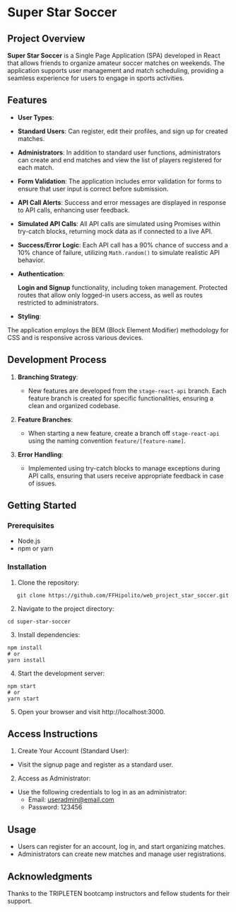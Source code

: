 # Super Star Soccer

## Project Overview

**Super Star Soccer** is a Single Page Application (SPA) developed in React that allows friends to organize amateur soccer matches on weekends. The application supports user management and match scheduling, providing a seamless experience for users to engage in sports activities.

## Features

- **User Types**:

- **Standard Users**: Can register, edit their profiles, and sign up for created matches.

- **Administrators**: In addition to standard user functions, administrators can create and end matches and view the list of players registered for each match.

- **Form Validation**: The application includes error validation for forms to ensure that user input is correct before submission.

- **API Call Alerts**: Success and error messages are displayed in response to API calls, enhancing user feedback.

- **Simulated API Calls**: All API calls are simulated using Promises within try-catch blocks, returning mock data as if connected to a live API.

- **Success/Error Logic**: Each API call has a 90% chance of success and a 10% chance of failure, utilizing `Math.random()` to simulate realistic API behavior.

- **Authentication**:

  **Login and Signup** functionality, including token management.
  Protected routes that allow only logged-in users access, as well as routes restricted to administrators.

- **Styling**:

The application employs the BEM (Block Element Modifier) methodology for CSS and is responsive across various devices.

## Development Process

1. **Branching Strategy**:

   - New features are developed from the `stage-react-api` branch. Each feature branch is created for specific functionalities, ensuring a clean and organized codebase.

2. **Feature Branches**:

   - When starting a new feature, create a branch off `stage-react-api` using the naming convention `feature/[feature-name]`.

3. **Error Handling**:

   - Implemented using try-catch blocks to manage exceptions during API calls, ensuring that users receive appropriate feedback in case of issues.

## Getting Started

### Prerequisites

- Node.js
- npm or yarn

### Installation

1. Clone the repository:

```
   git clone https://github.com/FFHipolito/web_project_star_soccer.git
```

2. Navigate to the project directory:

```
cd super-star-soccer
```

3. Install dependencies:

```
npm install
# or
yarn install
```

4. Start the development server:

```
npm start
# or
yarn start
```

5. Open your browser and visit http://localhost:3000.

## Access Instructions

1. Create Your Account (Standard User):

- Visit the signup page and register as a standard user.

2. Access as Administrator:

- Use the following credentials to log in as an administrator:
  - Email: useradmin@email.com
  - Password: 123456

## Usage

- Users can register for an account, log in, and start organizing matches.
- Administrators can create new matches and manage user registrations.

## Acknowledgments

Thanks to the TRIPLETEN bootcamp instructors and fellow students for their support.
